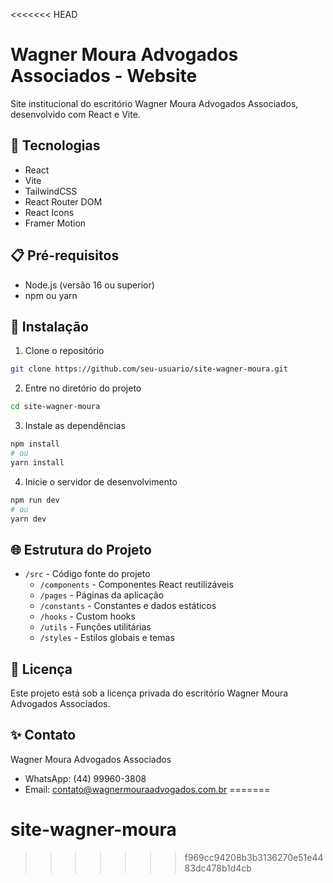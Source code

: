 <<<<<<< HEAD
# Wagner Moura Advogados Associados - Website

Site institucional do escritório Wagner Moura Advogados Associados, desenvolvido com React e Vite.

## 🚀 Tecnologias

- React
- Vite
- TailwindCSS
- React Router DOM
- React Icons
- Framer Motion

## 📋 Pré-requisitos

- Node.js (versão 16 ou superior)
- npm ou yarn

## 🔧 Instalação

1. Clone o repositório
```bash
git clone https://github.com/seu-usuario/site-wagner-moura.git
```

2. Entre no diretório do projeto
```bash
cd site-wagner-moura
```

3. Instale as dependências
```bash
npm install
# ou
yarn install
```

4. Inicie o servidor de desenvolvimento
```bash
npm run dev
# ou
yarn dev
```

## 🌐 Estrutura do Projeto

- `/src` - Código fonte do projeto
  - `/components` - Componentes React reutilizáveis
  - `/pages` - Páginas da aplicação
  - `/constants` - Constantes e dados estáticos
  - `/hooks` - Custom hooks
  - `/utils` - Funções utilitárias
  - `/styles` - Estilos globais e temas

## 📝 Licença

Este projeto está sob a licença privada do escritório Wagner Moura Advogados Associados.

## ✨ Contato

Wagner Moura Advogados Associados
- WhatsApp: (44) 99960-3808
- Email: contato@wagnermouraadvogados.com.br
=======
# site-wagner-moura
>>>>>>> f969cc94208b3b3136270e51e4483dc478b1d4cb
